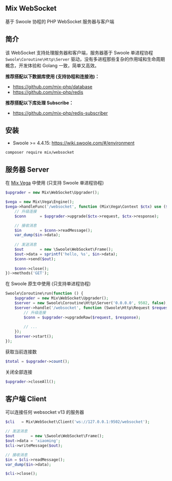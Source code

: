 ## Mix WebSocket

基于 Swoole 协程的 PHP WebSocket 服务器与客户端

## 简介

该 WebSocket 支持处理服务器和客户端，服务器基于 Swoole 单进程协程 `Swoole\Coroutine\Http\Server` 驱动，没有多进程那些复杂的作用域和生命周期概念，开发体验和 Golang 一致，简单又高效。

**推荐搭配以下数据库使用 (支持协程和连接池)：**

- https://github.com/mix-php/database
- https://github.com/mix-php/redis

**推荐搭配以下库处理 Subscribe：**

- https://github.com/mix-php/redis-subscriber

## 安装

- Swoole >= 4.4.15: https://wiki.swoole.com/#/environment

```
composer require mix/websocket
```

## 服务器 Server

在 [Mix Vega](https://github.com/mix-php/vega) 中使用 (只支持 Swoole 单进程协程)

```php
$upgrader = new Mix\WebSocket\Upgrader();

$vega = new Mix\Vega\Engine();
$vega->handleFunc('/websocket', function (Mix\Vega\Context $ctx) use ($upgrader) {
    // 升级连接
    $conn      = $upgrader->upgrade($ctx->request, $ctx->response);

    // 接收消息
    $in        = $conn->readMessage();
    var_dump($in->data);
    
    // 发送消息
    $out       = new \Swoole\WebSocket\Frame();
    $out->data = sprintf('hello, %s', $in->data);
    $conn->send($out);
    
    $conn->close();
})->methods('GET');
```

在 Swoole 原生中使用 (只支持单进程协程)

```php
Swoole\Coroutine\run(function () {
    $upgrader = new Mix\WebSocket\Upgrader();
    $server = new Swoole\Coroutine\Http\Server('0.0.0.0', 9502, false);
    $server->handle('/websocket', function (Swoole\Http\Request $request, Swoole\Http\Response $response) use ($upgrader) {
        // 升级连接
        $conn = $upgrader->upgradeRaw($request, $response);
        
        // ...
    });
    $server->start();
});
```

获取当前连接数

```php
$total = $upgrader->count();
```

关闭全部连接

```php
$upgrader->closeAll();
```

## 客户端 Client

可以连接任何 websocket v13 的服务器

```php
$cli   = Mix\WebSocket\Client('ws://127.0.0.1:9502/websocket');

// 发送消息
$out       = new \Swoole\WebSocket\Frame();
$out->data = 'xiaoming';
$cli->writeMessage($out);

// 接收消息
$in = $cli->readMessage();
var_dump($in->data);

$cli->close();
```
